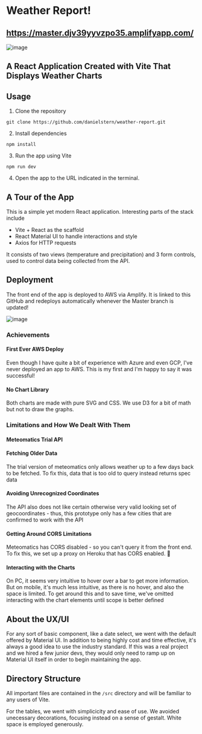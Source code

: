 # Weather Report!

## https://master.djv39yyvzpo35.amplifyapp.com/

![image](https://user-images.githubusercontent.com/4268152/221254520-482839d9-1c32-477b-9ae1-e2eb93df2d55.png)

## A React Application Created with Vite That Displays Weather Charts

## Usage
1. Clone the repository
```
git clone https://github.com/danielstern/weather-report.git
```

2. Install dependencies
```
npm install
```

3. Run the app using Vite
```
npm run dev
```

4. Open the app to the URL indicated in the terminal.

## A Tour of the App
This is a simple yet modern React application. Interesting parts of the stack include
- Vite + React as the scaffold
- React Material UI to handle interactions and style
- Axios for HTTP requests

It consists of two views (temperature and precipitation) and 3 form controls, used to control data being collected from the API.

## Deployment
The front end of the app is deployed to AWS via Amplify. It is linked to this GitHub and redeploys automatically whenever the Master branch is updated!

![image](https://user-images.githubusercontent.com/4268152/221255855-e4199fc1-49e3-4f50-93f9-11926e1ba282.png)

### Achievements
#### First Ever AWS Deploy
Even though I have quite a bit of experience with Azure and even GCP, I've never deployed an app to AWS. This is my first and I'm happy to say it was successful!

#### No Chart Library
Both charts are made with pure SVG and CSS. We use D3 for a bit of math but not to draw the graphs.

### Limitations and How We Dealt With Them
#### Meteomatics Trial API

#### Fetching Older Data
The trial version of meteomatics only allows weather up to a few days back to be fetched. To fix this, data that is too old to query instead returns spec data

#### Avoiding Unrecognized Coordinates
The API also does not like certain otherwise very valid looking set of geocoordinates - thus, this prototype only has a few cities that are confirmed to work with the API

#### Getting Around CORS Limitations
Meteomatics has CORS disabled - so you can't query it from the front end. To fix this, we set up a proxy on Heroku that has CORS enabled.  🤠

#### Interacting with the Charts
On PC, it seems very intuitive to hover over a bar to get more information. But on mobile, it's much less intuitive, as there is no hover, and also the space is limited. To get around this and to save time, we've omitted interacting with the chart elements until scope is better defined

## About the UX/UI
For any sort of basic component, like a date select, we went with the default offered by Material UI. In addition to being highly cost and time effective, it's always a good idea to use the industry standard. If this was a real project and we hired a few junior devs, they would only need to ramp up on Material UI itself in order to begin maintaining the app.

## Directory Structure
All important files are contained in the `/src` directory and will be familiar to any users of Vite.

For the tables, we went with simplicicity and ease of use. We avoided unecessary decorations, focusing instead on a sense of gestalt. White space is employed generously.
